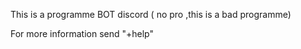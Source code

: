 This is a programme BOT discord ( no pro ,this is a bad programme)

For more information send "+help"
